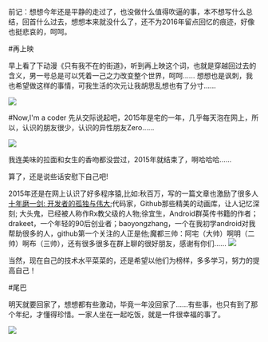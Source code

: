前记：想想今年还是平静的走过了，也没做什么值得吹逼的事，本不想写什么总结，回首什么过去，想想本来就没什么了，还不为2016年留点回忆的痕迹，好像
也挺悲哀的，呵呵。

#再上映

早上看了下动漫《只有我不在的街道》，听到再上映这个词，也就是穿越回过去的含义，男一号总是可以凭着一己之力改变整个世界，呵呵......
想想也是讽刺，我也希望做这样的事情，可我生活的次元让我胡思乱想也有了分寸......

![](http://img15.poco.cn/mypoco/myphoto/20131222/13/54674565201312221327161684091444273_019.jpg)

#Now,I'm a coder
先从交际说起吧，2015年是宅的一年，几乎每天泡在网上，所以，认识的朋友很少，认识的异性朋友Zero......
    
![](http://imgsrc.baidu.com/forum/w%3D580/sign=2dc2ade2b151f819f1250342eab64a76/3840aa64034f78f0e3e6b13a78310a55b1191cb2.jpg)

我连美味的拉面和女生的香吻都没尝过，2015年就结束了，啊哈哈哈......

算了，还是说些话安慰下自己吧!

2015年还是在网上认识了好多程序猿,比如:秋百万，写的一篇文章也激励了很多人[十年磨一剑: 开发者的孤独与伟大](http://www.liaohuqiu.net/cn/posts/roman-wasnot-built-in-a-day/);代码家，Github那些精美的动画库，让人记忆深刻;
大头鬼，已经被人称作Rx教父级的人物;徐宜生，Android群英传书籍的作者；drakeet，一个年轻的90后创业者；baoyongzhang，一个在我初学android对我帮助很多的人，github第一个关注的人正是他;魔都三帅：阿宅（大帅）啊明（二帅）啊布（三帅），还有很多很多在群上聊的很好朋友，感谢有你们......
![](http://static.oschina.net/uploads/img/201310/08070301_dDlV.jpg)

当然，现在自己的技术水平菜菜的，还是希望以他们为榜样，多多学习，努力的提高自己！

#尾巴

明天就要回家了，想想都有些激动，毕竟一年没回家了......有些事，也只有到了那个年纪，才懂得珍惜。一家人坐在一起吃饭，就是一件很幸福的事了。

![](http://file.qqzzhh.com/upload/pic/201311/21/19/44/5267d87b44038264.jpg%21600x600.jpg)





    







